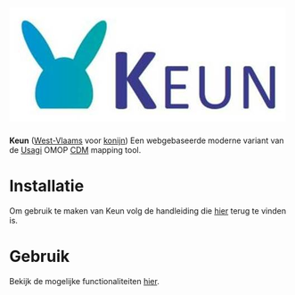 # ![Keun](static/keun_logo.jpg)


**Keun** ([West-Vlaams](https://en.wikipedia.org/wiki/West_Flemish) voor [konijn](https://anw-ivdnt-org.translate.goog/article/keun?_x_tr_sl=nl&_x_tr_tl=en&_x_tr_hl=nl&_x_tr_pto=wapp)) Een webgebaseerde moderne variant van de [Usagi](https://www.ohdsi.org/web/wiki/doku.php?id=documentation:software:usagi) OMOP [CDM](https://www.ohdsi.org/data-standardization/) mapping tool.


# Installatie

Om gebruik te maken van Keun volg de handleiding die [hier](https://github.com/RADar-AZDelta/Keun?tab=readme-ov-file#setup) terug te vinden is.

# Gebruik

Bekijk de mogelijke functionaliteiten [hier](https://github.com/RADar-AZDelta/Keun?tab=readme-ov-file#usage). 